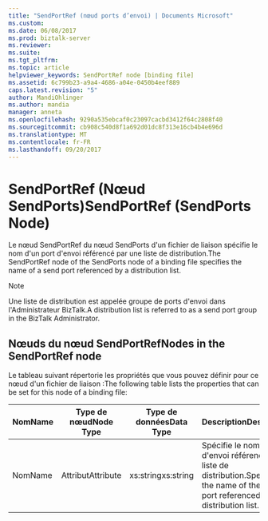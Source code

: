 ```yaml
---
title: "SendPortRef (nœud ports d’envoi) | Documents Microsoft"
ms.custom: 
ms.date: 06/08/2017
ms.prod: biztalk-server
ms.reviewer: 
ms.suite: 
ms.tgt_pltfrm: 
ms.topic: article
helpviewer_keywords: SendPortRef node [binding file]
ms.assetid: 6c799b23-a9a4-4686-a04e-0450b4eef889
caps.latest.revision: "5"
author: MandiOhlinger
ms.author: mandia
manager: anneta
ms.openlocfilehash: 9290a535ebcaf0c23097cacbd3412f64c2808f40
ms.sourcegitcommit: cb908c540d8f1a692d01dc8f313e16cb4b4e696d
ms.translationtype: MT
ms.contentlocale: fr-FR
ms.lasthandoff: 09/20/2017
---
```

# <a name="sendportref-sendports-node"></a><span data-ttu-id="e6c25-102">SendPortRef (Nœud SendPorts)</span><span class="sxs-lookup"><span data-stu-id="e6c25-102">SendPortRef (SendPorts Node)</span></span>
<span data-ttu-id="e6c25-103">Le nœud SendPortRef du nœud SendPorts d'un fichier de liaison spécifie le nom d'un port d'envoi référencé par une liste de distribution.</span><span class="sxs-lookup"><span data-stu-id="e6c25-103">The SendPortRef node of the SendPorts node of a binding file specifies the name of a send port referenced by a distribution list.</span></span>  
  
> [!NOTE]
>  <span data-ttu-id="e6c25-104">Une liste de distribution est appelée groupe de ports d'envoi dans l'Administrateur BizTalk.</span><span class="sxs-lookup"><span data-stu-id="e6c25-104">A distribution list is referred to as a send port group in the BizTalk Administrator.</span></span>  
  
## <a name="nodes-in-the-sendportref-node"></a><span data-ttu-id="e6c25-105">Nœuds du nœud SendPortRef</span><span class="sxs-lookup"><span data-stu-id="e6c25-105">Nodes in the SendPortRef node</span></span>  
 <span data-ttu-id="e6c25-106">Le tableau suivant répertorie les propriétés que vous pouvez définir pour ce nœud d'un fichier de liaison :</span><span class="sxs-lookup"><span data-stu-id="e6c25-106">The following table lists the properties that can be set for this node of a binding file:</span></span>  
  
|<span data-ttu-id="e6c25-107">**Nom**</span><span class="sxs-lookup"><span data-stu-id="e6c25-107">**Name**</span></span>|<span data-ttu-id="e6c25-108">**Type de nœud**</span><span class="sxs-lookup"><span data-stu-id="e6c25-108">**Node Type**</span></span>|<span data-ttu-id="e6c25-109">**Type de données**</span><span class="sxs-lookup"><span data-stu-id="e6c25-109">**Data Type**</span></span>|<span data-ttu-id="e6c25-110">**Description**</span><span class="sxs-lookup"><span data-stu-id="e6c25-110">**Description**</span></span>|<span data-ttu-id="e6c25-111">**Restrictions**</span><span class="sxs-lookup"><span data-stu-id="e6c25-111">**Restrictions**</span></span>|<span data-ttu-id="e6c25-112">**Commentaires**</span><span class="sxs-lookup"><span data-stu-id="e6c25-112">**Comments**</span></span>|  
|--------------|-------------------|-------------------|---------------------|----------------------|------------------|  
|<span data-ttu-id="e6c25-113">Nom</span><span class="sxs-lookup"><span data-stu-id="e6c25-113">Name</span></span>|<span data-ttu-id="e6c25-114">Attribut</span><span class="sxs-lookup"><span data-stu-id="e6c25-114">Attribute</span></span>|<span data-ttu-id="e6c25-115">xs:string</span><span class="sxs-lookup"><span data-stu-id="e6c25-115">xs:string</span></span>|<span data-ttu-id="e6c25-116">Spécifie le nom du port d'envoi référencé par la liste de distribution.</span><span class="sxs-lookup"><span data-stu-id="e6c25-116">Specifies the name of the send port referenced by the distribution list.</span></span>|<span data-ttu-id="e6c25-117">Facultatif</span><span class="sxs-lookup"><span data-stu-id="e6c25-117">Not required</span></span>|<span data-ttu-id="e6c25-118">Valeur par défaut : vide</span><span class="sxs-lookup"><span data-stu-id="e6c25-118">Default value: empty</span></span>|